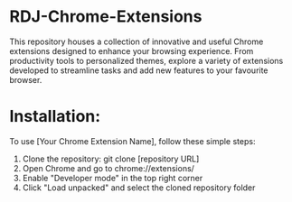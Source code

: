 # RDJ-Chrome-Extensions
This repository houses a collection of innovative and useful Chrome extensions designed to enhance your browsing experience. From productivity tools to personalized themes, explore a variety of extensions developed to streamline tasks and add new features to your favourite browser. 

# Installation:
To use [Your Chrome Extension Name], follow these simple steps:

1. Clone the repository: git clone [repository URL]
2. Open Chrome and go to chrome://extensions/
3. Enable "Developer mode" in the top right corner
4. Click "Load unpacked" and select the cloned repository folder

